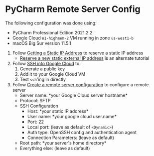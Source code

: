 # PyCharm Remote Server Config

The following configuration was done using:
- PyCharm Professional Edition 2021.2.2
- Google Cloud `n1-highmem-2` VM running in zone `us-west1-b`
- macOS Big Sur version 11.5.1

1. Follow [Getting a Static IP Address][1] to reserve a static IP address
    - [Reserve a new static external IP address][2] is an alternate tutorial
2. Follow [SSH into Google Cloud][3] to:
    1. Generate a public key
    2. Add it to your Google Cloud VM
    3. Test `ssh`'ing in directly
3. Follow [Create a remote server configuration][4] to configure a remote server
    - Server name: \*your Google Cloud server hostname\*
    - Protocol: SFTP
    - SSH Configuration
        - Host: \*your static IP address\*
        - User name: \*your google cloud user.name\*
        - Port: 22
        - Local port: (leave as default of `<Dynamic>`)
        - Auth type: OpenSSH config and authentication agent
        - Connection Parameters: (leave as default)
    - Root path: \*your server's home directory\*
    - Everything else: (leave as default)

[1]: https://github.com/cs231n/gcloud#getting-a-static-ip-address
[2]: https://cloud.google.com/compute/docs/ip-addresses/reserve-static-external-ip-address#reserve_new_static
[3]: https://www.siteyaar.com/google-cloud-ssh/#mac
[4]: https://www.jetbrains.com/help/pycharm/creating-a-remote-server-configuration.html
